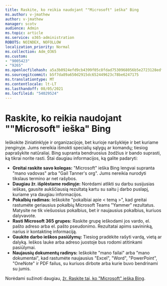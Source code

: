 ```yaml
---
title: Raskite, ko reikia naudojant ""Microsoft" ieška" Bing
ms.author: v-jmathew
author: v-jmathew
manager: scotv
audience: Admin
ms.topic: article
ms.service: o365-administration
ROBOTS: NOINDEX, NOFOLLOW
localization_priority: Normal
ms.collection: Adm_O365
ms.custom:
- "9005423"
- "9265"
ms.openlocfilehash: a5a3b0924efd9cb4399f05c8fdad7530968056b5e2723128edf6cfbc2f92f558
ms.sourcegitcommit: b5f7da89a650d2915dc652449623c78be6247175
ms.translationtype: MT
ms.contentlocale: lt-LT
ms.lasthandoff: 08/05/2021
ms.locfileid: "54029524"
---
```

# <a name="find-what-you-need-with-microsoft-search-in-bing"></a>Raskite, ko reikia naudojant ""Microsoft" ieška" Bing

Ieškokite žiniatinklyje ir organizacijoje, bet kurioje naršyklėje ir bet kuriame įrenginyje. Jums nereikia išmokti specialių sąlygų ar komandų; tiesiog paprašykite natūraliai. Bing supranta bendruosius žodžius ir bando suprasti, ką tikrai norite rasti. Štai daugiau informacijos, ką galite padaryti:

- **Greitai raskite savo kolegas:** "Microsoft" ieška Bing lengvai supranta "mano vadovas" arba "Gail Tanner's org". Jums nereikia nurodyti tikslaus termino ar net rašybos.
- **Daugiau žr. išplėstame rodinyje:** Norėdami atlikti su darbu susijusias ieškas, gausite aukščiausią rezultatą kartu su saitu į darbo puslapį, kuriame yra daugiau informacijos.
- **Pokalbių radimas:** Ieškokite "pokalbiai apie < temą >", kad greitai rastumėte geriausius pokalbių Microsoft Teams "Yammer" rezultatus. Matysite ne tik viešuosius pokalbius, bet ir naujausius pokalbius, kuriuos dalyvavote.
- **Rasti Microsoft 365 grupes:** Raskite grupę ieškodami jos vardo, el. pašto adreso arba el. pašto pseudonimo. Rezultatai apims savininką, narius ir kontaktinę informaciją.
- **Gaukite darbo ieškos pasiūlymų:** Tiesiog pradėkite rašyti vardą, vietą ar dalyką. Ieškos lauke arba adreso juostoje bus rodomi atitinkami pasiūlymai.
- **Naujausių dokumentų radinys:** Ieškokite "mano failai" arba "mano dokumentai", kad rastumėte naujausius "Excel", "Word", "PowerPoint", "OneNote" ir PDF failus, su kuriuos dirbote arba kurie buvo bendrinami su jumis.

Norėdami sužinoti daugiau, [žr. Raskite tai, ko "Microsoft" ieška Bing](https://go.microsoft.com/fwlink/?linkid=2149027).
